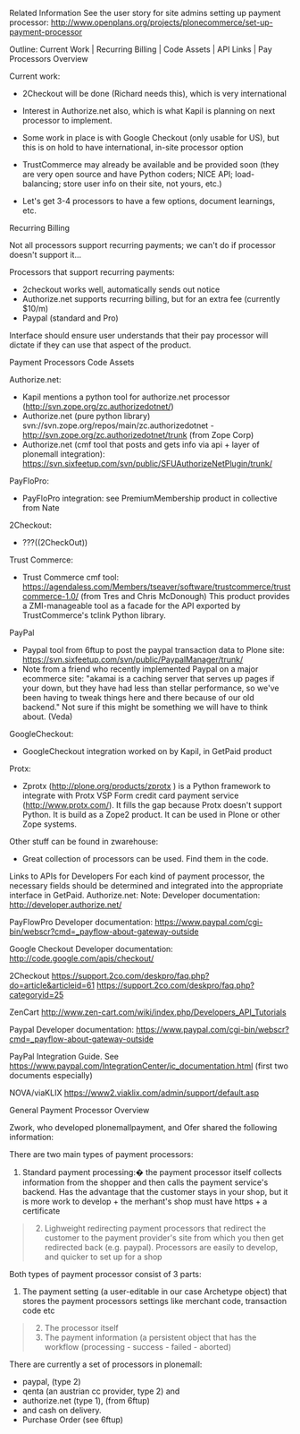 Related Information
See the user story for site admins setting up payment processor: http://www.openplans.org/projects/plonecommerce/set-up-payment-processor

Outline:
Current Work | Recurring Billing | Code Assets | API Links | Pay Processors Overview

Current work:

  * 2Checkout will be done (Richard needs this), which is very international
  * Interest in Authorize.net also, which is what Kapil is planning on next processor to implement.
  * Some work in place is with Google Checkout (only usable for US), but this is on hold to have international, in-site processor option

  * TrustCommerce may already be available and be provided soon (they are very open source and have Python coders; NICE API; load-balancing; store user info on their site, not yours, etc.)
  * Let's get 3-4 processors to have a few options, document learnings, etc.

Recurring Billing

Not all processors support recurring payments; we can't do if processor doesn't support it...

Processors that support recurring payments:

  * 2checkout works well, automatically sends out notice
  * Authorize.net supports recurring billing, but for an extra fee (currently $10/m)
  * Paypal (standard and Pro)

Interface should ensure user understands that their pay processor will dictate if they can use that aspect of the product.

Payment Processors Code Assets

Authorize.net:

  * Kapil mentions a python tool for authorize.net processor (http://svn.zope.org/zc.authorizedotnet/)
  * Authorize.net (pure python library) svn://svn.zope.org/repos/main/zc.authorizedotnet - http://svn.zope.org/zc.authorizedotnet/trunk (from Zope Corp)
  * Authorize.net (cmf tool that posts and gets info via api + layer of plonemall integration): https://svn.sixfeetup.com/svn/public/SFUAuthorizeNetPlugin/trunk/

PayFloPro:

  * PayFloPro integration: see PremiumMembership product in collective from Nate

2Checkout:

  * ???((2CheckOut))

Trust Commerce:

  * Trust Commerce cmf tool: https://agendaless.com/Members/tseaver/software/trustcommerce/trustcommerce-1.0/  (from Tres and Chris McDonough) This product provides a ZMI-manageable tool as a facade for the API exported by TrustCommerce's tclink Python library.

PayPal

  * Paypal tool from 6ftup to post the paypal transaction data to Plone site: https://svn.sixfeetup.com/svn/public/PaypalManager/trunk/
  * Note from a friend who recently implemented Paypal on a major ecommerce site: "akamai is a caching server that serves up pages if your down, but they have had less than stellar performance, so we've been having to tweak things here and there because of our old backend." Not sure if this might be something we will have to think about. (Veda)

GoogleCheckout:

  * GoogleCheckout integration worked on by Kapil, in GetPaid product

Protx:

  * Zprotx (http://plone.org/products/zprotx ) is a Python framework to integrate with Protx VSP Form credit card payment service (http://www.protx.com/). It fills the gap because Protx doesn't support Python. It is build as a Zope2 product. It can be used in Plone or other Zope systems.

Other stuff can be found in zwarehouse:

  * Great collection of processors can be used. Find them in the code.


Links to APIs for Developers
For each kind of payment processor, the necessary fields should be determined and integrated into the appropriate interface in GetPaid.
Authorize.net:
Note: Developer documentation: http://developer.authorize.net/

PayFlowPro
Developer documentation: https://www.paypal.com/cgi-bin/webscr?cmd=_payflow-about-gateway-outside

Google Checkout
Developer documentation: http://code.google.com/apis/checkout/

2Checkout
https://support.2co.com/deskpro/faq.php?do=article&articleid=61
https://support.2co.com/deskpro/faq.php?categoryid=25

ZenCart
http://www.zen-cart.com/wiki/index.php/Developers_API_Tutorials

Paypal
Developer documentation: https://www.paypal.com/cgi-bin/webscr?cmd=_payflow-about-gateway-outside

PayPal Integration Guide. See https://www.paypal.com/IntegrationCenter/ic_documentation.html (first two documents especially)

NOVA/viaKLIX
https://www2.viaklix.com/admin/support/default.asp

General Payment Processor Overview

Zwork, who developed plonemallpayment, and Ofer shared the following information:

There are two main types of payment processors:

  1. Standard payment processing:�  the payment processor itself collects information from the shopper and then calls the payment service's backend. Has the advantage that the customer stays in your shop, but it is more work to develop + the merhant's shop must have https + a certificate
> 2. Lighweight redirecting payment processors that redirect the customer to the payment provider's site from which you then get redirected back (e.g. paypal). Processors are easily to develop, and quicker to set up for a shop

Both types of payment processor consist of 3 parts:

  1. The payment setting (a user-editable in our case Archetype object) that stores the payment processors settings like merchant code, transaction code etc
> 2. The processor itself
> 3. The payment information (a persistent object that has the workflow (processing - success - failed - aborted)

There are currently a set of processors in plonemall:

  * paypal, (type 2)
  * qenta (an austrian cc provider, type 2) and
  * authorize.net (type 1), (from 6ftup)
  * and cash on delivery.
  * Purchase Order (see 6ftup)